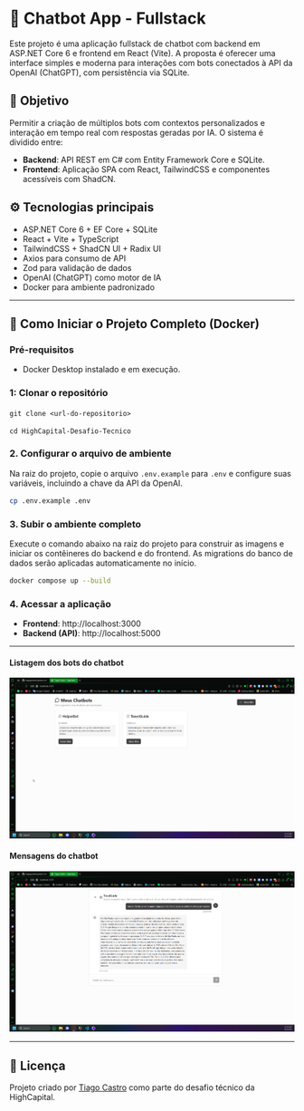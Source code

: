# 💬 Chatbot App - Fullstack

Este projeto é uma aplicação fullstack de chatbot com backend em ASP.NET Core 6 e frontend em React (Vite). A proposta é oferecer uma interface simples e moderna para interações com bots conectados à API da OpenAI (ChatGPT), com persistência via SQLite.

## 🧠 Objetivo

Permitir a criação de múltiplos bots com contextos personalizados e interação em tempo real com respostas geradas por IA. O sistema é dividido entre:

- **Backend**: API REST em C# com Entity Framework Core e SQLite.
- **Frontend**: Aplicação SPA com React, TailwindCSS e componentes acessíveis com ShadCN.

## ⚙️ Tecnologias principais

- ASP.NET Core 6 + EF Core + SQLite
- React + Vite + TypeScript
- TailwindCSS + ShadCN UI + Radix UI
- Axios para consumo de API
- Zod para validação de dados
- OpenAI (ChatGPT) como motor de IA
- Docker para ambiente padronizado

---

## 🚀 Como Iniciar o Projeto Completo (Docker)

### Pré-requisitos
* Docker Desktop instalado e em execução.

### 1: Clonar o repositório
`git clone <url-do-repositorio>`

`cd HighCapital-Desafio-Tecnico`

### 2. Configurar o arquivo de ambiente
Na raiz do projeto, copie o arquivo `.env.example` para `.env` e configure suas variáveis, incluindo a chave da API da OpenAI.

```bash
cp .env.example .env
```

### 3. Subir o ambiente completo
Execute o comando abaixo na raiz do projeto para construir as imagens e iniciar os contêineres do backend e do frontend. As migrations do banco de dados serão aplicadas automaticamente no início.

```bash
docker compose up --build
```

### 4. Acessar a aplicação
  - **Frontend**: http://localhost:3000
  - **Backend (API)**: http://localhost:5000

---

#### Listagem dos bots do chatbot
![Listagem dos bots do chatbot](.github/bots-list.png)

#### Mensagens do chatbot
![Mensagens do chatbot](.github/bot-message-list.png)

---

## 📄 Licença

Projeto criado por [Tiago Castro](https://www.linkedin.com/in/tiagogoncalvesdecastro) como parte do desafio técnico da HighCapital.
